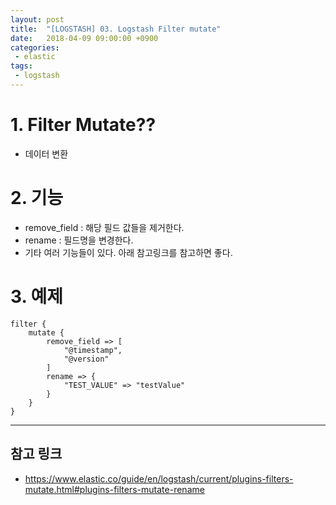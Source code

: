 ```yaml
---
layout: post
title:  "[LOGSTASH] 03. Logstash Filter mutate"
date:   2018-04-09 09:00:00 +0900
categories:
 - elastic
tags: 
 - logstash
---
```


# 1. Filter Mutate??
- 데이터 변환

# 2. 기능
- remove_field : 해당 필드 값들을 제거한다.
- rename : 필드명을 변경한다.
- 기타 여러 기능들이 있다. 아래 참고링크를 참고하면 좋다.

# 3. 예제

```
filter {
	mutate {
		remove_field => [
			"@timestamp",
			"@version"
		]
		rename => {
			"TEST_VALUE" => "testValue"
		}
	}
}
```

---
## 참고 링크
 - https://www.elastic.co/guide/en/logstash/current/plugins-filters-mutate.html#plugins-filters-mutate-rename
